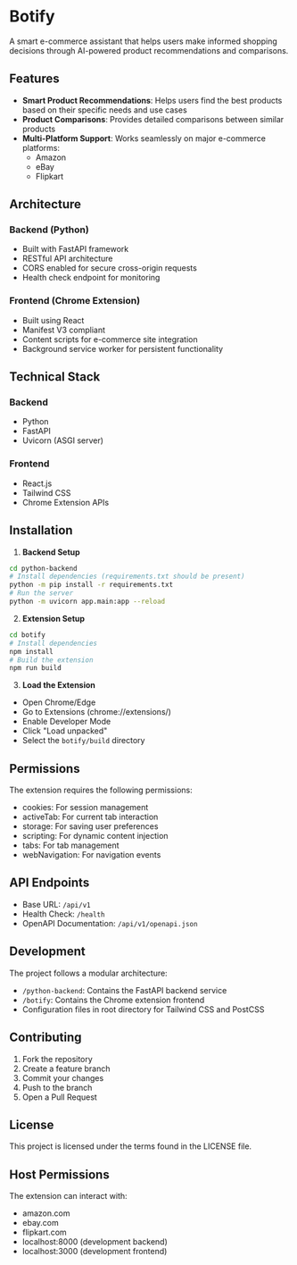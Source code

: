 # Botify

A smart e-commerce assistant that helps users make informed shopping decisions through AI-powered product recommendations and comparisons.

## Features

- **Smart Product Recommendations**: Helps users find the best products based on their specific needs and use cases
- **Product Comparisons**: Provides detailed comparisons between similar products
- **Multi-Platform Support**: Works seamlessly on major e-commerce platforms:
  - Amazon
  - eBay
  - Flipkart

## Architecture

### Backend (Python)
- Built with FastAPI framework
- RESTful API architecture
- CORS enabled for secure cross-origin requests
- Health check endpoint for monitoring

### Frontend (Chrome Extension)
- Built using React
- Manifest V3 compliant
- Content scripts for e-commerce site integration
- Background service worker for persistent functionality

## Technical Stack

### Backend
- Python
- FastAPI
- Uvicorn (ASGI server)

### Frontend
- React.js
- Tailwind CSS
- Chrome Extension APIs

## Installation

1. **Backend Setup**
```bash
cd python-backend
# Install dependencies (requirements.txt should be present)
python -m pip install -r requirements.txt
# Run the server
python -m uvicorn app.main:app --reload
```

2. **Extension Setup**
```bash
cd botify
# Install dependencies
npm install
# Build the extension
npm run build
```

3. **Load the Extension**
- Open Chrome/Edge
- Go to Extensions (chrome://extensions/)
- Enable Developer Mode
- Click "Load unpacked"
- Select the `botify/build` directory

## Permissions

The extension requires the following permissions:
- cookies: For session management
- activeTab: For current tab interaction
- storage: For saving user preferences
- scripting: For dynamic content injection
- tabs: For tab management
- webNavigation: For navigation events

## API Endpoints

- Base URL: `/api/v1`
- Health Check: `/health`
- OpenAPI Documentation: `/api/v1/openapi.json`

## Development

The project follows a modular architecture:
- `/python-backend`: Contains the FastAPI backend service
- `/botify`: Contains the Chrome extension frontend
- Configuration files in root directory for Tailwind CSS and PostCSS

## Contributing

1. Fork the repository
2. Create a feature branch
3. Commit your changes
4. Push to the branch
5. Open a Pull Request

## License

This project is licensed under the terms found in the LICENSE file.

## Host Permissions

The extension can interact with:
- amazon.com
- ebay.com
- flipkart.com
- localhost:8000 (development backend)
- localhost:3000 (development frontend)
